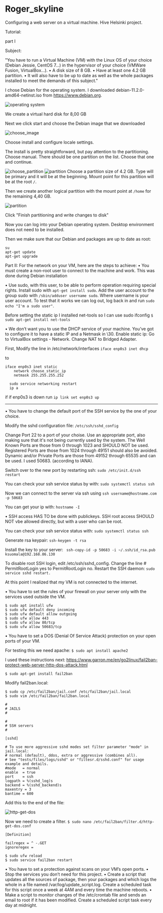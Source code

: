 # Roger_skyline
Configuring a web server on a virtual machine. Hive Helsinki project.

Tutorial:

part I

Subject:

"You have to run a Virtual Machine (VM) with the Linux OS of your choice (Debian
Jessie, CentOS 7...) in the hypervisor of your choice (VMWare Fusion, VirtualBox...).
• A disk size of 8 GB.
• Have at least one 4.2 GB partition.
• It will also have to be up to date as well as the whole packages installed to meet
the demands of this subject."

I chose Debian for the operating system. I downloaded debian-11.2.0-amd64-netinst.iso from https://www.debian.org.


![operating system](https://github.com/ksuomala/Roger_skyline/blob/main/img/Screenshot%202022-03-13%20at%2013.52.14.png)

We create a virtual hard disk for 8,00 GB

Next we click start and choose the Debian image that we downloaded

![choose_image](https://github.com/ksuomala/Roger_skyline/blob/main/img/choose_image.png)

Choose install and configure locale settings.

The install is pretty straightforward, but pay attention to the partitioning.
Choose manual. There should be one partition on the list. Choose that one and continue.

![choose_partition](https://github.com/ksuomala/Roger_skyline/blob/main/img/choose_partition.png)
![partition](https://github.com/ksuomala/Roger_skyline/blob/main/img/partition.png)
Choose a partition size of 4.2 GB. Type will be primary and it will be at the beginning.
Mount point for this partition will be at the root ```/```.

Then we create another logical partition with the mount point at ```/home``` for the remaining 4,40 GB.

![partition](https://github.com/ksuomala/Roger_skyline/blob/main/img/second_partition.png)

Click "Finish partitioning and write changes to disk"

Now you can log into your Debian operating system. Desktop environment does not need to be installed.

Then we make sure that our Debian and packages are up to date as root:
```
su
apt-get update
apt-get upgrade
```
Part II:
For the network on your VM, here are the steps to achieve:
• You must create a non-root user to connect to the machine and work.
  This was done during Debian installation

• Use sudo, with this user, to be able to perform operation requiring special rights.
  Install sudo with ```apt-get install sudo```.
  Add the user account to the group sudo with ```/sbin/adduser username sudo```. Where username is your user account.
  To test that it works we can log out, log back in and run ```sudo echo "I'm a sudo user"```.
  
Before setting the static ip I installed net-tools so I can use sudo ifconfig ```$ sudo apt-get install net-tools```
  
• We don’t want you to use the DHCP service of your machine. You’ve got to
configure it to have a static IP and a Netmask in \30.
  Enable static ip:
  Go to VirtualBox settings - Network. Change NAT to Bridged Adapter.
  
  First, Modify the line in /etc/network/interfaces
  ```iface enp0s3 inet dhcp``` 
  
  to
  
  ```
  iface enp0s3 inet static
      network choose_static_ip
      netmask 255.255.255.252
  ```
  
  
```
  sudo service networking restart
  ip a
```  
  
  if if enp0s3 is down run ```ip link set enp0s3 up```
  
  --------------------------------
• You have to change the default port of the SSH service by the one of your choice.

  Modify the sshd configuration file: ```/etc/ssh/sshd_config```
  
  Change Port 22 to a port of your choise. Use an appropriate port, also making sure that it's not being currently
  used by the system. The Well Known Ports are those from 0 through 1023 and SHOULD NOT be used. Registered Ports are those from 1024 through 49151 should   also be avoided. Dynamic and/or Private Ports are those from 49152 through 65535 and can be used.  I used 50683. (according to IANA).
  
  Switch over to the new port by restarting ssh: ```sudo /etc/init.d/ssh restart```
 
  You can check your ssh service status by with: ```sudo systemctl status ssh```
  
  Now we can connect to the server via ssh using ```ssh username@hostname.com -p 50683```

  You can get your ip with: ```hostname -I```
  
• SSH access HAS TO be done with publickeys. SSH root access SHOULD NOT
  vbe allowed directly, but with a user who can be root.

  You can check your ssh service status  with: ```sudo systemctl status ssh```

  Generate rsa keypair: ```ssh-keygen -t rsa```
  
  Install the key to your server: ``` ssh-copy-id -p 50683 -i ~/.ssh/id_rsa.pub ksuomala@192.168.86.130```
  
  To disable root SSH login, edit /etc/ssh/sshd_config. Change the line  # PermitRootLogin yes to PermitRootLogin no. Restart the SSH daemon: ```sudo   
  service sshd restart.```
  
  At this point I realized that my VM is not connected to the internet.
  
• You have to set the rules of your firewall on your server only with the services used
outside the VM.

```
$ sudo apt install ufw
$ sudo ufw default deny incoming
$ sudo ufw default allow outgoing
$ sudo ufw allow 443
$ sudo ufw allow 80/tcp
$ sudo ufw allow 50683/tcp
```


• You have to set a DOS (Denial Of Service Attack) protection on your open ports
of your VM.

  For testing this we need apache: ```$ sudo apt install apache2```
  
  I used these instructions next: https://www.garron.me/en/go2linux/fail2ban-protect-web-server-http-dos-attack.html

  ```$ sudo apt-get install fail2ban```
  

  Modify fail2ban.local:
  
  ```
  $ sudo cp /etc/fail2ban/jail.conf /etc/fail2ban/jail.local
  $ sudo vim /etc/fail2ban/fail2ban.local
  ```
  ```
  #
  # JAILS
  #
  
  # 
  # SSH servers
  #
  
  [sshd]
  
  # To use more aggressive sshd modes set filter parameter "mode" in jail.local:
  # normal (default), ddos, extra or aggressive (combines all).
  # See "tests/files/logs/sshd" or "filtesr.d/sshd.conf" for usage example and details.
  #mode   = normal
  enable  = true
  port    = ssh
  logpath = %(sshd_log)s
  backend = %(sshd_backend)s
  maxentry = 3
  bantime = 600
  ```
  Add this to the end of the file:
  
  ![http-get-dos](https://github.com/ksuomala/Roger_skyline/blob/main/img/Screenshot%202022-04-09%20at%2016.07.06.png)
  
Now we need to create a filter. 
```$ sudo nano /etc/fail2ban/filter.d/http-get-dos.conf```
```
[Definition]

failregex = ^ -.GET
ignoreregex =
```

```
$ sudo ufw reload
$ sudo service fail2ban restart
```


• You have to set a protection against scans on your VM’s open ports.
• Stop the services you don’t need for this project.
• Create a script that updates all the sources of package, then your packages and
which logs the whole in a file named /var/log/update_script.log. Create a scheduled
task for this script once a week at 4AM and every time the machine reboots.
• Make a script to monitor changes of the /etc/crontab file and sends an email to
root if it has been modified. Create a scheduled script task every day at midnight.







